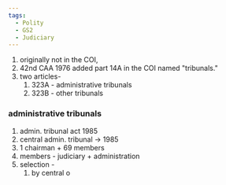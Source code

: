 ```yaml
---
tags:
  - Polity
  - GS2
  - Judiciary
---
```

1. originally not in the COI, 
2. 42nd CAA 1976 added part 14A in the COI named "tribunals."
3. two articles-
	1. 323A - administrative tribunals
	2. 323B - other tribunals
### administrative tribunals
1. admin. tribunal act 1985
2. central admin. tribunal -> 1985
3. 1 chairman + 69 members
4. members - judiciary + administration
5. selection - 
	1. by central o